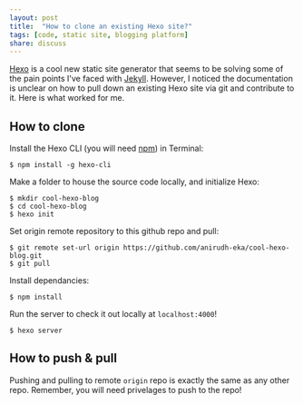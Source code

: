 ```yaml
---
layout: post
title:  "How to clone an existing Hexo site?"
tags: [code, static site, blogging platform]
share: discuss
---
```


[Hexo]("http://www.hexo.io") is a cool new static site generator that seems to be solving some of the pain points I've faced with [Jekyll]("http://jekyllrb.com/"). However, I noticed the documentation is unclear on how to pull down an existing Hexo site via git and contribute to it. Here is what worked for me.

<span style='display: none;'><!--more--></span>

## How to clone

Install the Hexo CLI (you will need [npm](https://www.npmjs.com/)) in Terminal:

```
$ npm install -g hexo-cli
```

Make a folder to house the source code locally, and initialize Hexo:

```
$ mkdir cool-hexo-blog
$ cd cool-hexo-blog
$ hexo init
```
Set origin remote repository to this github repo and pull:

```
$ git remote set-url origin https://github.com/anirudh-eka/cool-hexo-blog.git
$ git pull
```

Install dependancies:

```
$ npm install
```

Run the server to check it out locally at `localhost:4000`!

```
$ hexo server
```

## How to push & pull

Pushing and pulling to remote `origin` repo is exactly the same as any other repo. Remember, you will need privelages to push to the repo!

